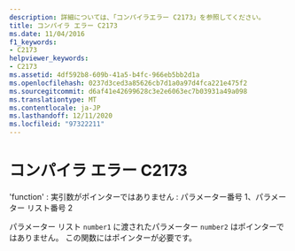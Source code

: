 ```yaml
---
description: 詳細については、「コンパイラエラー C2173」を参照してください。
title: コンパイラ エラー C2173
ms.date: 11/04/2016
f1_keywords:
- C2173
helpviewer_keywords:
- C2173
ms.assetid: 4df592b8-609b-41a5-b4fc-966eb5bb2d1a
ms.openlocfilehash: 0237d3ced3a85626cb7d1a0a97d4fca221e475f2
ms.sourcegitcommit: d6af41e42699628c3e2e6063ec7b03931a49a098
ms.translationtype: MT
ms.contentlocale: ja-JP
ms.lasthandoff: 12/11/2020
ms.locfileid: "97322211"
---
```

# <a name="compiler-error-c2173"></a>コンパイラ エラー C2173

'function' : 実引数がポインターではありません : パラメーター番号 1、パラメーター リスト番号 2

パラメーター リスト `number1` に渡されたパラメーター `number2` はポインターではありません。 この関数にはポインターが必要です。
